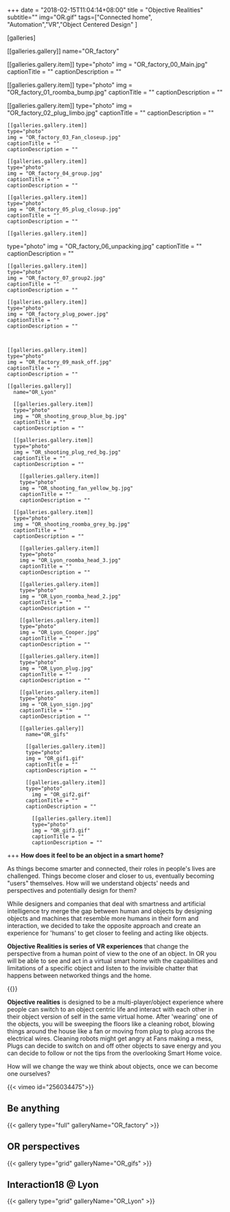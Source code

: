 +++
date = "2018-02-15T11:04:14+08:00"
title = "Objective Realities"
subtitle=""
img="OR.gif"
tags=["Connected home", "Automation","VR","Object Centered Design" ]

[galleries]

[[galleries.gallery]]
  name="OR_factory"

  [[galleries.gallery.item]]
  type="photo"
  img = "OR_factory_00_Main.jpg"
  captionTitle = ""
  captionDescription = ""

  [[galleries.gallery.item]]
  type="photo"
  img = "OR_factory_01_roomba_bump.jpg"
  captionTitle = ""
  captionDescription = ""

  [[galleries.gallery.item]]
  type="photo"
  img = "OR_factory_02_plug_limbo.jpg"
  captionTitle = ""
  captionDescription = ""

	[[galleries.gallery.item]]
	type="photo"
	img = "OR_factory_03_Fan_closeup.jpg"
	captionTitle = ""
	captionDescription = ""

	[[galleries.gallery.item]]
	type="photo"
	img = "OR_factory_04_group.jpg"
	captionTitle = ""
	captionDescription = ""

	[[galleries.gallery.item]]
	type="photo"
	img = "OR_factory_05_plug_closup.jpg"
	captionTitle = ""
	captionDescription = ""

	[[galleries.gallery.item]]
  type="photo"
  img = "OR_factory_06_unpacking.jpg"
  captionTitle = ""
  captionDescription = ""

	[[galleries.gallery.item]]
	type="photo"
	img = "OR_factory_07_group2.jpg"
	captionTitle = ""
	captionDescription = ""

	[[galleries.gallery.item]]
	type="photo"
	img = "OR_factory_plug_power.jpg"
	captionTitle = ""
	captionDescription = ""



	[[galleries.gallery.item]]
	type="photo"
	img = "OR_factory_09_mask_off.jpg"
	captionTitle = ""
	captionDescription = ""

	[[galleries.gallery]]
	  name="OR_Lyon"

	  [[galleries.gallery.item]]
	  type="photo"
	  img = "OR_shooting_group_blue_bg.jpg"
	  captionTitle = ""
	  captionDescription = ""

	  [[galleries.gallery.item]]
	  type="photo"
	  img = "OR_shooting_plug_red_bg.jpg"
	  captionTitle = ""
	  captionDescription = ""

		[[galleries.gallery.item]]
		type="photo"
		img = "OR_shooting_fan_yellow_bg.jpg"
		captionTitle = ""
		captionDescription = ""

	  [[galleries.gallery.item]]
	  type="photo"
	  img = "OR_shooting_roomba_grey_bg.jpg"
	  captionTitle = ""
	  captionDescription = ""

		[[galleries.gallery.item]]
		type="photo"
		img = "OR_Lyon_roomba_head_3.jpg"
		captionTitle = ""
		captionDescription = ""

		[[galleries.gallery.item]]
		type="photo"
		img = "OR_Lyon_roomba_head_2.jpg"
		captionTitle = ""
		captionDescription = ""

		[[galleries.gallery.item]]
		type="photo"
		img = "OR_Lyon_Cooper.jpg"
		captionTitle = ""
		captionDescription = ""

		[[galleries.gallery.item]]
		type="photo"
		img = "OR_Lyon_plug.jpg"
		captionTitle = ""
		captionDescription = ""

		[[galleries.gallery.item]]
		type="photo"
		img = "OR_Lyon_sign.jpg"
		captionTitle = ""
		captionDescription = ""

		[[galleries.gallery]]
		  name="OR_gifs"

		  [[galleries.gallery.item]]
		  type="photo"
		  img = "OR_gif1.gif"
		  captionTitle = ""
		  captionDescription = ""

		  [[galleries.gallery.item]]
		  type="photo"
			img = "OR_gif2.gif"
		  captionTitle = ""
		  captionDescription = ""

			[[galleries.gallery.item]]
			type="photo"
			img = "OR_gif3.gif"
			captionTitle = ""
			captionDescription = ""
+++
**How does it feel to be an object in a  smart home?**

As things become smarter and connected, their roles in people's lives are challenged. Things become closer and closer to us, eventually becoming "users" themselves. How will we understand objects' needs and perspectives and potentially design for them?

While designers and companies that deal with smartness and artificial intelligence try merge the gap between human and objects by designing objects and machines that resemble more humans in their form and interaction, we decided to take the opposite approach and create an experience for 'humans' to get closer to feeling and acting like objects.

**Objective Realities is series of VR experiences** that change the perspective from a human point of view to the one of an object. In OR you will be able to see and act in a virtual smart home with the capabilities and limitations of a specific object and listen to the invisible chatter that happens between networked things and the home.

{{<image img="OR_together_grey_bg_1024.jpg">}}

**Objective realities** is designed to be a multi-player/object experience where people can switch to an object centric life and interact with each other in their object version of self in the same virtual home. After 'wearing' one of the objects, you will be sweeping the floors like a cleaning robot, blowing things around the house like a fan or moving from plug to plug across the electrical wires. Cleaning robots might get angry at Fans making a mess, Plugs can decide to switch on and off other objects to save energy and you can decide to follow or not the tips from the overlooking Smart Home voice.

How will we change the way we think about objects, once we can become one ourselves?


{{< vimeo id="256034475">}}

## Be anything

{{< gallery type="full" galleryName="OR_factory" >}}

## OR perspectives

{{< gallery type="grid" galleryName="OR_gifs" >}}


## Interaction18 @ Lyon

{{< gallery type="grid" galleryName="OR_Lyon" >}}
